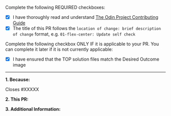 <!-- Thank you for taking the time to contribute to The Odin Project. In order to get a pull request (PR) closed in a reasonable amount of time, you must include a baseline of information about the changes you are proposing. Please read this template in its entirety before filling it out to ensure that it is filled out correctly. -->

Complete the following REQUIRED checkboxes:
<!-- While editing this template, replace the whitespace between the square brackets with an 'x', e.g. [x] -->
-   [x] I have thoroughly read and understand [The Odin Project Contributing Guide](https://github.com/TheOdinProject/theodinproject/blob/main/CONTRIBUTING.md)
-   [X] The title of this PR follows the `location of change: brief description of change` format, e.g. `01-flex-center: Update self check`

Complete the following checkbox ONLY IF it is applicable to your PR. You can complete it later if it is not currently applicable:
-   [x] I have ensured that the TOP solution files match the Desired Outcome image

<hr>

**1. Because:**
<!--
If this PR closes an open issue, replace the XXXXX below with the issue number, e.g. Closes #2013. Or if the issue is in another TOP repo replace the #XXXXX with the URL of the issue, e.g. Closes https://github.com/TheOdinProject/curriculum/issues/XXXXX

Otherwise, provide a clear and concise reason for your pull request, e.g. what problem it solves or what benefit it provides. If this PR is related to, but does not close, another issue or PR, you can also link it as above without the 'Closes' keyword, e.g. "Related to #2013".
 -->
Closes #XXXXX


**2. This PR:**
<!--
A bullet point list of one or more items outlining what was done in this PR to solve the problem(s) or implement the feature/enhancement.
 -->


**3. Additional Information:**
<!-- Any additional information about the PR, such as a link to a Discord discussion, etc. -->

